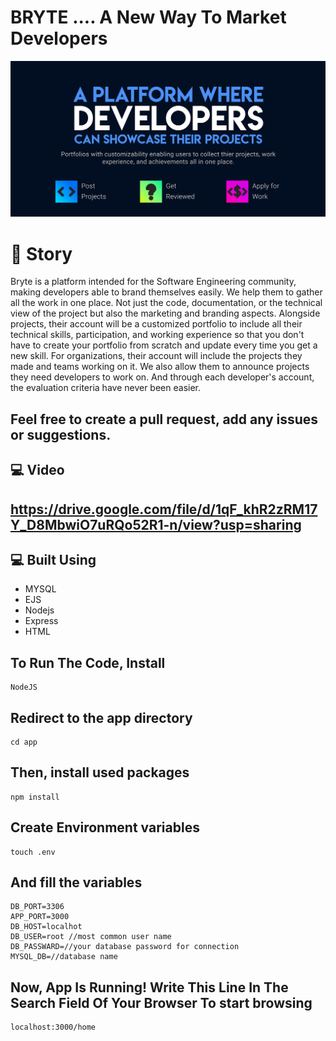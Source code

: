 <p align="center">
    <strong><h1>BRYTE .... A New Way To Market Developers</h1></strong>
</p>

![](images/2.png)
# 🎇 Story
Bryte is a platform intended for the
Software Engineering community,
making developers able to brand
themselves easily. We help them to
gather all the work in one place. Not just
the code, documentation, or the
technical view of the project but also the
marketing and branding aspects.
Alongside projects, their account will be a
customized portfolio to include all their
technical skills, participation, and
working experience so that you don't
have to create your portfolio from
scratch and update every time you get a
new skill. For organizations, their account
will include the projects they made and
teams working on it. We also allow them
to announce projects they need
developers to work on. And through each
developer's account, the evaluation
criteria have never been easier.


Feel free to create a pull request, add any issues or suggestions. 
--------------------

💻 Video
--------------------
https://drive.google.com/file/d/1qF_khR2zRM17Y_D8MbwiO7uRQo52R1-n/view?usp=sharing
--------------------

💻 Built Using
--------------------
   * MYSQL
   * EJS
   * Nodejs
   * Express
   * HTML



To Run The Code, Install
----------------------------
    NodeJS

Redirect to the app directory
-----------------------------
    cd app

Then, install used packages 
----------------------------
    npm install


Create Environment variables 
-----------------------------
    touch .env

And fill the variables
-----------------------------
    DB_PORT=3306
    APP_PORT=3000
    DB_HOST=localhot
    DB_USER=root //most common user name
    DB_PASSWARD=//your database password for connection
    MYSQL_DB=//database name

Now, App Is Running! Write This Line In The Search Field Of Your Browser To start browsing
--------------------------------------------------------------------------------------------------------------
    localhost:3000/home

